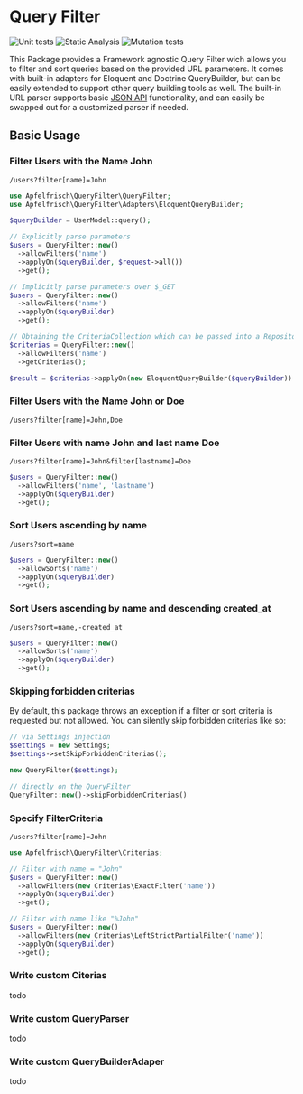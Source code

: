 # Query Filter

![Unit tests](https://github.com/Apfelfrisch/query-filter/actions/workflows/phpunit.yml/badge.svg)
![Static Analysis](https://github.com/Apfelfrisch/query-filter/actions/workflows/phpstan.yml/badge.svg)
![Mutation tests](https://github.com/Apfelfrisch/query-filter/actions/workflows/infection.yml/badge.svg)

This Package provides a Framework agnostic Query Filter wich allows you to filter and sort queries based on the provided URL parameters. It comes with built-in adapters for Eloquent and Doctrine QueryBuilder, but can be easily extended to support other query building tools as well. The built-in URL parser supports basic [JSON API](https://jsonapi.org/) functionality, and can easily be swapped out for a customized parser if needed.


## Basic Usage

### Filter Users with the Name John 

`/users?filter[name]=John`

```php
use Apfelfrisch\QueryFilter\QueryFilter;
use Apfelfrisch\QueryFilter\Adapters\EloquentQueryBuilder;

$queryBuilder = UserModel::query();

// Explicitly parse parameters
$users = QueryFilter::new()
  ->allowFilters('name')
  ->applyOn($queryBuilder, $request->all())
  ->get();

// Implicitly parse parameters over $_GET
$users = QueryFilter::new()
  ->allowFilters('name')
  ->applyOn($queryBuilder)
  ->get();

// Obtaining the CriteriaCollection which can be passed into a Repository, for example.
$criterias = QueryFilter::new()
  ->allowFilters('name')
  ->getCriterias();

$result = $criterias->applyOn(new EloquentQueryBuilder($queryBuilder))
```

### Filter Users with the Name John or Doe

`/users?filter[name]=John,Doe`

### Filter Users with name John and last name Doe

`/users?filter[name]=John&filter[lastname]=Doe`

```php
$users = QueryFilter::new()
  ->allowFilters('name', 'lastname')
  ->applyOn($queryBuilder)
  ->get();
```

### Sort Users ascending by name

`/users?sort=name`

```php
$users = QueryFilter::new()
  ->allowSorts('name')
  ->applyOn($queryBuilder)
  ->get();
```

### Sort Users ascending by name and descending created_at 

`/users?sort=name,-created_at`

```php
$users = QueryFilter::new()
  ->allowSorts('name')
  ->applyOn($queryBuilder)
  ->get();
```

### Skipping forbidden criterias

By default, this package throws an exception if a filter or sort criteria is requested but not allowed. You can silently skip forbidden criterias like so:

```php
// via Settings injection
$settings = new Settings;
$settings->setSkipForbiddenCriterias();

new QueryFilter($settings);

// directly on the QueryFilter
QueryFilter::new()->skipForbiddenCriterias()
```

### Specify FilterCriteria

`/users?filter[name]=John`

```php
use Apfelfrisch\QueryFilter\Criterias;

// Filter with name = "John"
$users = QueryFilter::new()
  ->allowFilters(new Criterias\ExactFilter('name'))
  ->applyOn($queryBuilder)
  ->get();

// Filter with name like "%John"
$users = QueryFilter::new()
  ->allowFilters(new Criterias\LeftStrictPartialFilter('name'))
  ->applyOn($queryBuilder)
  ->get();
```

### Write custom Citerias
todo

### Write custom QueryParser
todo

### Write custom QueryBuilderAdaper
todo
